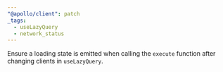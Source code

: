 ```yaml
---
"@apollo/client": patch
_tags:
  - useLazyQuery
  - network_status
---
```


Ensure a loading state is emitted when calling the `execute` function after changing clients in `useLazyQuery`.
